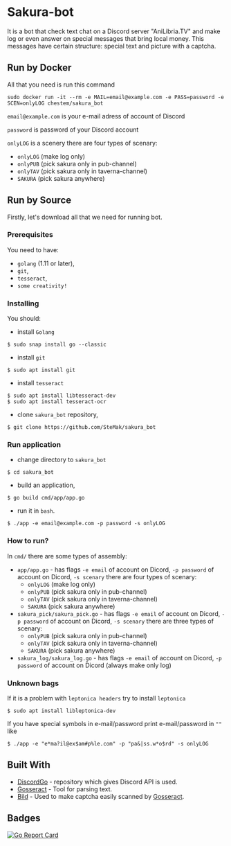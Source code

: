 # Sakura-bot

It is a bot that check text chat on a Discord server "AniLibria.TV" and make log or even answer on special messages that bring local money. This messages have certain structure: special text and picture with a captcha.

## Run by Docker

All that you need is run this command
```
sudo docker run -it --rm -e MAIL=email@example.com -e PASS=password -e SCEN=onlyLOG chestem/sakura_bot
```
`email@example.com` is your e-mail adress of account of Discord

`password` is password of your Discord account

`onlyLOG` is a scenery there are four types of scenary:
- `onlyLOG` (make log only)
- `onlyPUB` (pick sakura only in pub-channel)
- `onlyTAV` (pick sakura only in taverna-channel)
- `SAKURA` (pick sakura anywhere)

## Run by Source

Firstly, let's download all that we need for running bot.

### Prerequisites

You need to have:
- `golang` (1.11 or later),
- `git`,
- `tesseract`,
- `some creativity!`

### Installing

You should:
- install `Golang`
```
$ sudo snap install go --classic
```
- install `git`
```
$ sudo apt install git
```
- install `tesseract`
```
$ sudo apt install libtesseract-dev
$ sudo apt install tesseract-ocr
```
- clone `sakura_bot` repository, 
```
$ git clone https://github.com/SteMak/sakura_bot
```

### Run application

- change directory to `sakura_bot`
```
$ cd sakura_bot
```
- build an application, 
```
$ go build cmd/app/app.go
```
- run it in `bash`.
```
$ ./app -e email@example.com -p password -s onlyLOG
```

### How to run?

In `cmd/` there are some types of assembly:
- `app/app.go` - has flags `-e email` of account on Dicord, `-p password` of account on Dicord, `-s scenary` there are four types of scenary:
  - `onlyLOG` (make log only)
  - `onlyPUB` (pick sakura only in pub-channel)
  - `onlyTAV` (pick sakura only in taverna-channel)
  - `SAKURA` (pick sakura anywhere)
- `sakura_pick/sakura_pick.go` - has flags `-e email` of account on Dicord, `-p password` of account on Dicord, `-s scenary` there are three types of scenary:
  - `onlyPUB` (pick sakura only in pub-channel)
  - `onlyTAV` (pick sakura only in taverna-channel)
  - `SAKURA` (pick sakura anywhere)
- `sakura_log/sakura_log.go` - has flags `-e email` of account on Dicord, `-p password` of account on Dicord (always make only log)

### Unknown bags

If it is a problem with `leptonica headers` try to install `leptonica`
```
$ sudo apt install libleptonica-dev
```

If you have special symbols in e-mail/password print e-mail/password in `""` like
```
$ ./app -e "e*ma?il@ex$am#p%le.com" -p "pa&|ss.w*o$rd" -s onlyLOG
```

## Built With

* [DiscordGo](https://github.com/bwmarrin/discordgo) - repository which gives Discord API is used.
* [Gosseract](https://github.com/otiai10/gosseract) - Tool for parsing text.
* [Bild](https://github.com/anthonynsimon/bild) - Used to make captcha easily scanned by [Gosseract](https://github.com/otiai10/gosseract).

## Badges

[![Go Report Card](https://goreportcard.com/badge/github.com/SteMak/sakura_bot)](https://goreportcard.com/report/github.com/SteMak/sakura_bot)